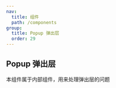 ```yaml
---
nav:
  title: 组件
  path: /components
group:
  title: Popup 弹出层
  order: 29
---
```


## Popup 弹出层

本组件属于内部组件，用来处理弹出层的问题

<API></API>
